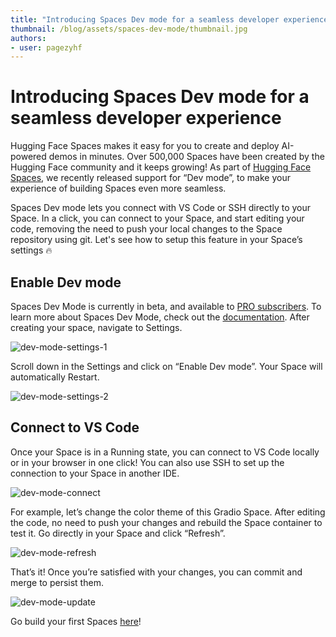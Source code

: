 ```yaml
---
title: "Introducing Spaces Dev mode for a seamless developer experience" 
thumbnail: /blog/assets/spaces-dev-mode/thumbnail.jpg
authors:
- user: pagezyhf
---
```


# Introducing Spaces Dev mode for a seamless developer experience

Hugging Face Spaces makes it easy for you to create and deploy AI-powered demos in minutes. Over 500,000 Spaces have been created by the Hugging Face community and it keeps growing! As part of [Hugging Face Spaces](https://huggingface.co/spaces), we recently released support for “Dev mode”, to make your experience of building Spaces even more seamless.

Spaces Dev mode lets you connect with VS Code or SSH directly to your Space. In a click, you can connect to your Space, and start editing your code, removing the need to push your local changes to the Space repository using git.
Let's see how to setup this feature in your Space’s settings 🔥

## Enable Dev mode

Spaces Dev Mode is currently in beta, and available to [PRO subscribers](https://huggingface.co/pricing#pro). To learn more about Spaces Dev Mode, check out the [documentation](https://huggingface.co/dev-mode-explorers). After creating your space, navigate to Settings.

![dev-mode-settings-1](https://huggingface.co/datasets/huggingface/documentation-images/resolve/main/blog/spaces-dev-mode/dev-mode-settings-1.png)

Scroll down in the Settings and click on “Enable Dev mode”. Your Space will automatically Restart. 

![dev-mode-settings-2](https://huggingface.co/datasets/huggingface/documentation-images/resolve/main/blog/spaces-dev-mode/dev-mode-settings-2.png)

## Connect to VS Code

Once your Space is in a Running state, you can connect to VS Code locally or in your browser in one click! You can also use SSH to set up the connection to your Space in another IDE.

![dev-mode-connect](https://huggingface.co/datasets/huggingface/documentation-images/resolve/main/blog/spaces-dev-mode/dev-mode-connect.png)

For example, let’s change the color theme of this Gradio Space. After editing the code, no need to push your changes and rebuild the Space container to test it. Go directly in your Space and click “Refresh”.

![dev-mode-refresh](https://huggingface.co/datasets/huggingface/documentation-images/resolve/main/blog/spaces-dev-mode/dev-mode-refresh.png)

That’s it! Once you’re satisfied with your changes, you can commit and merge to persist them.

![dev-mode-update](https://huggingface.co/datasets/huggingface/documentation-images/resolve/main/blog/spaces-dev-mode/dev-mode-update.png)

Go build your first Spaces [here](https://huggingface.co/spaces)!